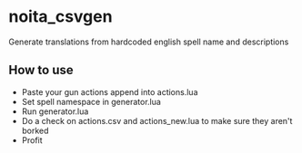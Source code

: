 # noita_csvgen
 Generate translations from hardcoded english spell name and descriptions

## How to use
 - Paste your gun actions append into actions.lua
 - Set spell namespace in generator.lua
 - Run generator.lua
 - Do a check on actions.csv and actions_new.lua to make sure they aren't borked
 - Profit
